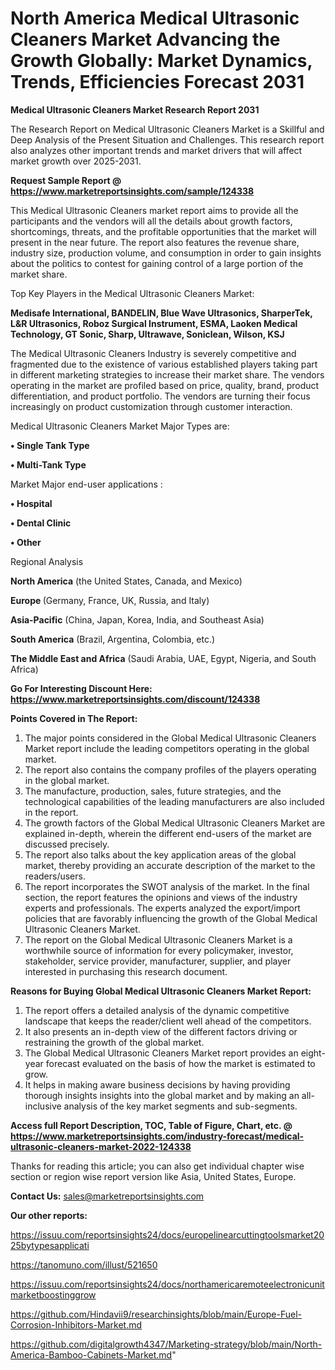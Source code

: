 # North America Medical Ultrasonic Cleaners Market Advancing the Growth Globally: Market Dynamics, Trends, Efficiencies Forecast 2031

<strong>Medical Ultrasonic Cleaners Market Research Report 2031</strong>

The Research Report on Medical Ultrasonic Cleaners Market is a Skillful and Deep Analysis of the Present Situation and Challenges. This research report also analyzes other important trends and market drivers that will affect market growth over 2025-2031.

<strong>Request Sample Report @ <a href=https://www.marketreportsinsights.com/sample/124338>https://www.marketreportsinsights.com/sample/124338</a></strong>

This Medical Ultrasonic Cleaners market report aims to provide all the participants and the vendors will all the details about growth factors, shortcomings, threats, and the profitable opportunities that the market will present in the near future. The report also features the revenue share, industry size, production volume, and consumption in order to gain insights about the politics to contest for gaining control of a large portion of the market share.

Top Key Players in the Medical Ultrasonic Cleaners Market:

<strong>Medisafe International, BANDELIN, Blue Wave Ultrasonics, SharperTek, L&R Ultrasonics, Roboz Surgical Instrument, ESMA, Laoken Medical Technology, GT Sonic, Sharp, Ultrawave, Soniclean, Wilson, KSJ</strong>

The Medical Ultrasonic Cleaners Industry is severely competitive and fragmented due to the existence of various established players taking part in different marketing strategies to increase their market share. The vendors operating in the market are profiled based on price, quality, brand, product differentiation, and product portfolio. The vendors are turning their focus increasingly on product customization through customer interaction.

Medical Ultrasonic Cleaners Market Major Types are:

<strong>• Single Tank Type

• Multi-Tank Type</strong>

Market Major end-user applications :

<strong>• Hospital

• Dental Clinic

• Other</strong>

Regional Analysis

</u><strong><b>North America</b></strong> (the United States, Canada, and Mexico)

<strong><b>Europe </b></strong>(Germany, France, UK, Russia, and Italy)

<strong><b>Asia-Pacific</b></strong> (China, Japan, Korea, India, and Southeast Asia)

<strong><b>South America</b></strong> (Brazil, Argentina, Colombia, etc.)

<strong><b>The Middle East and Africa</b></strong> (Saudi Arabia, UAE, Egypt, Nigeria, and South Africa)

<strong>Go For Interesting Discount Here: <a href=https://www.marketreportsinsights.com/discount/124338>https://www.marketreportsinsights.com/discount/124338</a></strong>

<strong>Points Covered in The Report:</strong>
<ol>
  <li>The major points considered in the Global Medical Ultrasonic Cleaners Market report include the leading competitors operating in the global market.</li>
  <li>The report also contains the company profiles of the players operating in the global market.</li>
  <li>The manufacture, production, sales, future strategies, and the technological capabilities of the leading manufacturers are also included in the report.</li>
  <li>The growth factors of the Global Medical Ultrasonic Cleaners Market are explained in-depth, wherein the different end-users of the market are discussed precisely.</li>
  <li>The report also talks about the key application areas of the global market, thereby providing an accurate description of the market to the readers/users.</li>
  <li>The report incorporates the SWOT analysis of the market. In the final section, the report features the opinions and views of the industry experts and professionals. The experts analyzed the export/import policies that are favorably influencing the growth of the Global Medical Ultrasonic Cleaners Market.</li>
  <li>The report on the Global Medical Ultrasonic Cleaners Market is a worthwhile source of information for every policymaker, investor, stakeholder, service provider, manufacturer, supplier, and player interested in purchasing this research document.</li>
</ol>
<strong>Reasons for Buying Global Medical Ultrasonic Cleaners Market Report:</strong>

<ol>
  <li>The report offers a detailed analysis of the dynamic competitive landscape that keeps the reader/client well ahead of the competitors.</li>
  <li>It also presents an in-depth view of the different factors driving or restraining the growth of the global market.</li>
  <li>The Global Medical Ultrasonic Cleaners Market report provides an eight-year forecast evaluated on the basis of how the market is estimated to grow.</li>
  <li>It helps in making aware business decisions by having providing thorough insights insights into the global market and by making an all-inclusive analysis of the key market segments and sub-segments.</li>
</ol>
<strong>Access full Report Description, TOC, Table of Figure, Chart, etc. @ <a href=https://www.marketreportsinsights.com/industry-forecast/medical-ultrasonic-cleaners-market-2022-124338>https://www.marketreportsinsights.com/industry-forecast/medical-ultrasonic-cleaners-market-2022-124338</a></strong>


Thanks for reading this article; you can also get individual chapter wise section or region wise report version like Asia, United States, Europe.

<strong>Contact Us:</strong>
sales@marketreportsinsights.com

<strong>Our other reports:</strong>

<a href=https://issuu.com/reportsinsights24/docs/europelinearcuttingtoolsmarket2025bytypesapplicati>https://issuu.com/reportsinsights24/docs/europelinearcuttingtoolsmarket2025bytypesapplicati</a>

<a href=https://tanomuno.com/illust/521650>https://tanomuno.com/illust/521650</a>

<a href=https://issuu.com/reportsinsights24/docs/northamericaremoteelectronicunitmarketboostinggrow>https://issuu.com/reportsinsights24/docs/northamericaremoteelectronicunitmarketboostinggrow</a>

<a href=https://github.com/Hindavii9/researchinsights/blob/main/Europe-Fuel-Corrosion-Inhibitors-Market.md>https://github.com/Hindavii9/researchinsights/blob/main/Europe-Fuel-Corrosion-Inhibitors-Market.md</a>

<a href=https://github.com/digitalgrowth4347/Marketing-strategy/blob/main/North-America-Bamboo-Cabinets-Market.md>https://github.com/digitalgrowth4347/Marketing-strategy/blob/main/North-America-Bamboo-Cabinets-Market.md</a>"

